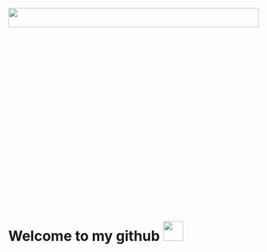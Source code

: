<p align="center"><img width="100%" height="10%" src="https://www.bu.edu/hic/files/2021/04/ai-top-banner.jpeg"></p>
<h1>Welcome to my github <img src="https://img1.picmix.com/output/stamp/normal/9/0/2/2/382209_52e82.gif" width="40"></h1>
